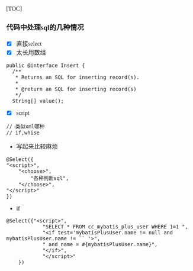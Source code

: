 <font face="Simsun" size=3>

[TOC]

### 代码中处理sql的几种情况

- [x] 直接select
- [x] 太长用数组
~~~
public @interface Insert {
  /**
   * Returns an SQL for inserting record(s).
   *
   * @return an SQL for inserting record(s)
   */
  String[] value();
~~~
- [x] script
~~~
// 类似xml哪种
// if,whise
~~~
- 写起来比较麻烦
~~~
@Select({
"<script>",
    "<choose>",
        "各种判断sql",
    "</choose>",
"</script>"
})
~~~
- if
~~~
@Select({"<script>",
            "SELECT * FROM cc_mybatis_plus_user WHERE 1=1 ",
            "<if test='mybatisPlusUser.name != null and mybatisPlusUser.name != `` '>",
            " and name = #{mybatisPlusUser.name}",
            "</if>",
            "</script>"
    })
~~~

</font>